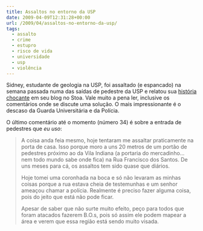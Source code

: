 ```yaml
---
title: Assaltos no entorno da USP
date: 2009-04-09T12:31:28+00:00
url: /2009/04/assaltos-no-entorno-da-usp/
tags:
  - assalto
  - crime
  - estupro
  - risco de vida
  - universidade
  - usp
  - violência
---
```


Sidney, estudante de geologia na USP, foi assaltado (e espancado) na semana passada numa das saídas de pedestre da USP e relatou sua [história chocante][1] em seu blog no Stoa. Vale muito a pena ler, inclusive os comentários onde se discute uma solução. O mais impressionante é o descaso da Guarda Universitária e da Polícia.

O último comentário até o momento (número 34) é sobre a entrada de pedestres que _eu uso_:

> A coisa anda feia mesmo, hoje tentaram me assaltar praticamente na porta de casa. Isso porque moro a uns 20 metros de um portão de pedestres próximo ao da Vila Indiana (a portaria do mercadinho… nem todo mundo sabe onde fica) na Rua Francisco dos Santos. De uns meses para cá, os assaltos tem sido quase que diários.
>
> Hoje tomei uma coronhada na boca e só não levaram as minhas coisas porque a rua estava cheia de testemunhas e um senhor ameaçou chamar a polícia. Realmente é preciso fazer alguma coisa, pois do jeito que está não pode ficar.
>
> Apesar de saber que não surte muito efeito, peço para todos que foram atacados fazerem B.O.s, pois só assim ele podem mapear a área e verem que essa região está sendo muito visada.

[1]: http://stoa.usp.br/sidneysg/weblog/46787.html
